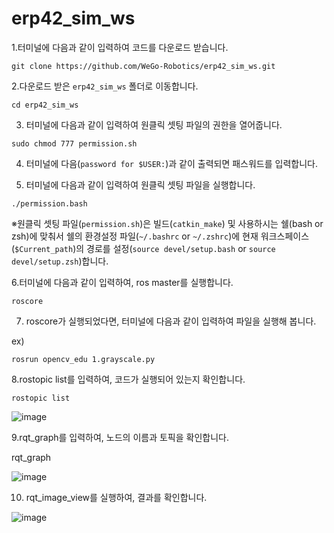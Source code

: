 # erp42_sim_ws

1.터미널에 다음과 같이 입력하여 코드를 다운로드 받습니다.

```
git clone https://github.com/WeGo-Robotics/erp42_sim_ws.git 
```

2.다운로드 받은 ```erp42_sim_ws``` 폴더로 이동합니다.

```
cd erp42_sim_ws
```

3. 터미널에 다음과 같이 입력하여 원클릭 셋팅 파일의 권한을 열어줍니다.

```
sudo chmod 777 permission.sh
```

4. 터미널에 다음(```password for $USER:```)과 같이 출력되면 패스워드를 입력합니다.

5. 터미널에 다음과 같이 입력하여 원클릭 셋팅 파일을 실행합니다.
```
./permission.bash
```

※원클릭 셋팅 파일(```permission.sh```)은 빌드(```catkin_make```) 및 사용하시는 쉘(bash or zsh)에 맞춰서 쉘의 환경설정 파일(```~/.bashrc``` or ```~/.zshrc```)에 현재 워크스페이스(```$Current_path```)의 경로를 설정(```source devel/setup.bash``` or ```source devel/setup.zsh```)합니다.

6.터미널에 다음과 같이 입력하여, ros master를 실행합니다.

```roscore```

7. roscore가 실행되었다면, 터미널에 다음과 같이 입력하여 파일을 실행해 봅니다.

ex)

```rosrun opencv_edu 1.grayscale.py```

8.rostopic list를 입력하여, 코드가 실행되어 있는지 확인합니다.

```rostopic list```

![image](https://user-images.githubusercontent.com/113410253/224614156-faedebe0-9b34-435a-89e8-41a4ea2d56cd.png)

9.rqt_graph를 입력하여, 노드의 이름과 토픽을 확인합니다.

rqt_graph

![image](https://user-images.githubusercontent.com/113410253/224614311-04562d68-b6d2-4a25-b3a3-179350ccbe5d.png)


10. rqt_image_view를 실행하여, 결과를 확인합니다.

![image](https://user-images.githubusercontent.com/113410253/224614482-9f10f471-dbf3-494b-a83f-1e4ced44baf4.png)

